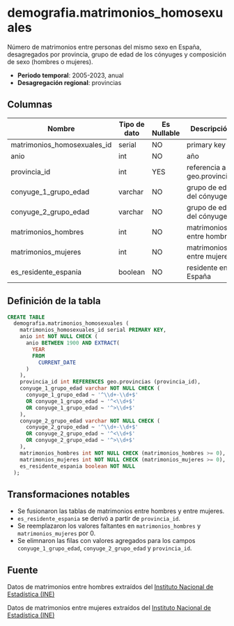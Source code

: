 # demografia.matrimonios_homosexuales

Número de matrimonios entre personas del mismo sexo en España, desagregados por provincia, grupo de edad de los cónyuges y composición de sexo (hombres o mujeres).

- **Periodo temporal**: 2005-2023, anual
- **Desagregación regional**: provincias

## Columnas

| Nombre | Tipo de dato | Es Nullable | Descripción |
| --- | --- | --- | --- |
| matrimonios_homosexuales_id | serial | NO | primary key |
| anio | int | NO | año |
| provincia_id | int | YES | referencia a geo.provincias |
| conyuge_1_grupo_edad | varchar | NO | grupo de edad del cónyuge 1 |
| conyuge_2_grupo_edad | varchar | NO | grupo de edad del cónyuge 2 |
| matrimonios_hombres | int | NO | matrimonios entre hombres |
| matrimonios_mujeres | int | NO | matrimonios entre mujeres |
| es_residente_espania | boolean | NO | residente en España |

## Definición de la tabla

```sql
CREATE TABLE
  demografia.matrimonios_homosexuales (
    matrimonios_homosexuales_id serial PRIMARY KEY,
    anio int NOT NULL CHECK (
      anio BETWEEN 1900 AND EXTRACT(
        YEAR
        FROM
          CURRENT_DATE
      )
    ),
    provincia_id int REFERENCES geo.provincias (provincia_id),
    conyuge_1_grupo_edad varchar NOT NULL CHECK (
      conyuge_1_grupo_edad ~ '^\\d+-\\d+$'
      OR conyuge_1_grupo_edad ~ '^<\\d+$'
      OR conyuge_1_grupo_edad ~ '^>\\d+$'
    ),
    conyuge_2_grupo_edad varchar NOT NULL CHECK (
      conyuge_2_grupo_edad ~ '^\\d+-\\d+$'
      OR conyuge_2_grupo_edad ~ '^<\\d+$'
      OR conyuge_2_grupo_edad ~ '^>\\d+$'
    ),
    matrimonios_hombres int NOT NULL CHECK (matrimonios_hombres >= 0),
    matrimonios_mujeres int NOT NULL CHECK (matrimonios_mujeres >= 0),
    es_residente_espania boolean NOT NULL
  );
```

## Transformaciones notables

- Se fusionaron las tablas de matrimonios entre hombres y entre mujeres.
- `es_residente_espania` se derivó a partir de `provincia_id`.
- Se reemplazaron los valores faltantes en `matrimonios_hombres` y `matrimonios_mujeres` por 0.
- Se elimnaron las filas con valores agregados para los campos `conyuge_1_grupo_edad`, `conyuge_2_grupo_edad` y `provincia_id`.

## Fuente

Datos de matrimonios entre hombres extraídos del <a href="https://www.ine.es/jaxiT3/Tabla.htm?t=9113&L=0" target="_blank">Instituto Nacional de Estadística (INE)</a>

Datos de matrimonios entre mujeres extraídos del <a href="https://www.ine.es/jaxiT3/Tabla.htm?t=9114&L=0" target="_blank">Instituto Nacional de Estadística (INE)</a>